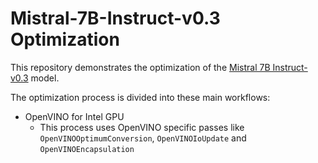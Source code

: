 # Mistral-7B-Instruct-v0.3 Optimization

This repository demonstrates the optimization of the [Mistral 7B Instruct-v0.3](https://huggingface.co/mistralai/Mistral-7B-Instruct-v0.3) model. 

The optimization process is divided into these main workflows:
- OpenVINO for Intel GPU
   + This process uses OpenVINO specific passes like `OpenVINOOptimumConversion`, `OpenVINOIoUpdate` and `OpenVINOEncapsulation`
